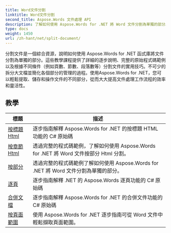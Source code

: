 ```yaml
---
title: Word文件分割
linktitle: Word文件分割
second_title: Aspose.Words 文件處理 API
description: 了解如何使用 Aspose.Words for .NET 將 Word 文件分割為單獨的部分。這個綜合資源提供了詳細的教學、原始碼範例以及根據不同條件拆分文件的實用技巧。
type: docs
weight: 1450
url: /zh-hant/net/split-document/
---
```

分割文件是一個綜合資源，說明如何使用 Aspose.Words for .NET 函式庫將文件分割為單獨的部分。這些教學課程提供了詳細的逐步說明、完整的原始程式碼範例以及根據不同條件（例如頁數、節數、段落數等）分割文件的實用技巧。不可少的拆分大文檔並簡化各個部分的管理的過程。使用Aspose.Words for .NET，您可以輕鬆提取、儲存和操作文件的不同部分，從而大大提高文件處理工作流程的效率和靈活性。

 ## 教學
| 標題 | 描述 |
| --- | --- |
| [按標題 Html](./by-headings-html/) | 逐步指南解釋 Aspose.Words for .NET 的按標題 HTML 功能的 C# 原始碼 |
| [按章節 Html](./by-sections-html/) | 透過完整的程式碼範例，了解如何使用 Aspose.Words for .NET 將 Word 文件按部分 Html 分割。 |
| [按部分](./by-sections/) | 透過完整的程式碼範例了解如何使用 Aspose.Words for .NET 將 Word 文件分割為單獨的部分。 |
| [逐頁](./page-by-page/) | 逐步指南解釋 .NET 的 Aspose.Words 逐頁功能的 C# 原始碼 |
| [合併文檔](./merge-documents/) | 逐步指南解釋 Aspose.Words for .NET 的合併文件功能的 C# 原始碼 |
| [按頁面範圍](./by-page-range/) | 使用 Aspose.Words for .NET 逐步指南可從 Word 文件中輕鬆擷取頁面範圍。 |